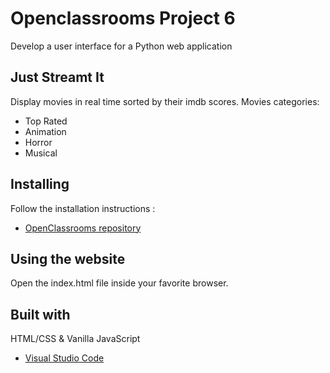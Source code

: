 # Openclassrooms Project 6
Develop a user interface for a Python web application

## Just Streamt It

Display movies in real time sorted by their imdb scores.
Movies categories:
- Top Rated
- Animation
- Horror
- Musical

## Installing

Follow the installation instructions :

* [OpenClassrooms repository](https://github.com/OpenClassrooms-Student-Center/OCMovies-API-EN-FR#readme)


## Using the website

Open the index.html file inside your favorite browser.


## Built with

HTML/CSS & Vanilla JavaScript
* [Visual Studio Code](https://code.visualstudio.com/) 
